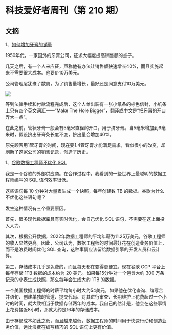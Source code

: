 # 科技爱好者周刊（第 210 期）

## 文摘

1、[如何增加牙膏的销量](https://www.ifanr.com/app/1448161)

1950年代，一家国外的牙膏公司，征求大幅度提高销售额的点子。

几天之后，有一个人来应征，声称他有办法让销售额快速增长40%，而且实施起来不需要很大成本。他要价10万美元。

公司管理层犹豫了数周，为了销售量增长，最好还是同意支付10万美元。

![](https://cdn.beekka.com/blogimg/asset/202202/bg2022020805.webp)

等到法律手续和付款流程完成后，这个人给出装有一张小纸条的棕色信封，小纸条上只有四个英文词汇——“Make The Hole Bigger”，翻译成中文是“把牙膏的开口弄大一点”。

在此之前，管状牙膏一般会有5毫米直径的开口，用于挤牙膏。当5毫米增加到6毫米时，假设挤出牙膏条长度不变，挤出量会增加40%。

原先顾客用1管牙膏的时间，现在要1.4管牙膏才能满足需求，看似很小的改变，却刷新了这家公司的销售记录，创造了历史。

1、[谷歌数据工程师不优化 SQL](https://web.archive.org/web/20220128144246/https://scribe.rip/m/global-identity?redirectUrl=https%253A%252F%252Fblog.devgenius.io%252Flearn-from-googles-data-engineers-don-t-optimize-your-sql-43f0da30701)

我是一个谷歌的外部供应商。在合作过程中，我看到的一些世界上最聪明的数据工程师编写的 SQL 语句效率很低。

这些语句每 10 分钟对大量表生成一个快照，每年创建数 TB 的数据。谷歌为什么不优化这些语句呢？

发生这种情况有三个重要原因。

首先，很多现代数据库具有实时优化，会自己优化 SQL 语句，不需要在这上面投入人力。

其次，根据公开数据，2022年数据工程师的平均年薪为11.25万美元，谷歌工程师的收入显然更高。因此，公司认为，数据工程师的时间最好花在创造业务价值上，而不是浪费时间优化 SQL 查询，这种事情应该留给数据引擎的开发人员和云计算。

第三，存储成本几乎是免费的，而且每天都在变得更便宜。现在谷歌 GCP 平台上每年存储 1TB 数据的成本约为 20 美元。如果每15分钟对一个包含大约 300 万条记录的小表生成快照，那么每年会生成大约 1TB 的数据。

一个美国数据工程师的时薪平均每小时大约54美元，如果他在优化查询、编写合并语句、创建单独的管道、提交代码、对其进行审查、长期维护上花费超过一个小时的时间，就大致相当于数据存储两年的成本。我自己的估计是，他会在这些事情上花费接近8小时，那就大约是16年的存储成本。

由于存储成本如此之低，而且越来越低，数据工程师的时间用于快速行动和创造业务价值，远比浪费在编写精巧的 SQL 语句上更有价值。